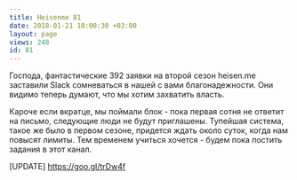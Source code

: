 ```yaml
---
title: Heisenme 81
date: 2018-01-21 10:00:30 +03:00
layout: page
views: 248
id: 81
---
```


Господа, фантастические 392 заявки на второй сезон heisen.me заставили Slack сомневаться в нашей с вами благонадежности. Они видимо теперь думают, что мы хотим захватить власть. 

Кароче если вкратце, мы поймали блок - пока первая сотня не ответит на письмо, следующие люди не будут приглашены. Тупейшая система, такое же было в первом сезоне, придется ждать около суток, когда нам повысят лимиты. Тем временем учиться хочется - будем пока постить задания в этот канал.

[UPDATE] https://goo.gl/trDw4f


